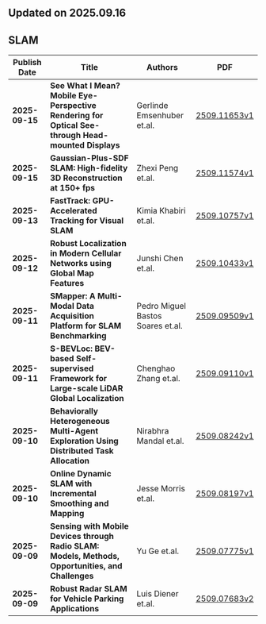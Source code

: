 ## Updated on 2025.09.16

## SLAM

|Publish Date|Title|Authors|PDF|
|---|---|---|---|
|**2025-09-15**|**See What I Mean? Mobile Eye-Perspective Rendering for Optical See-through Head-mounted Displays**|Gerlinde Emsenhuber et.al.|[2509.11653v1](http://arxiv.org/abs/2509.11653v1)|
|**2025-09-15**|**Gaussian-Plus-SDF SLAM: High-fidelity 3D Reconstruction at 150+ fps**|Zhexi Peng et.al.|[2509.11574v1](http://arxiv.org/abs/2509.11574v1)|
|**2025-09-13**|**FastTrack: GPU-Accelerated Tracking for Visual SLAM**|Kimia Khabiri et.al.|[2509.10757v1](http://arxiv.org/abs/2509.10757v1)|
|**2025-09-12**|**Robust Localization in Modern Cellular Networks using Global Map Features**|Junshi Chen et.al.|[2509.10433v1](http://arxiv.org/abs/2509.10433v1)|
|**2025-09-11**|**SMapper: A Multi-Modal Data Acquisition Platform for SLAM Benchmarking**|Pedro Miguel Bastos Soares et.al.|[2509.09509v1](http://arxiv.org/abs/2509.09509v1)|
|**2025-09-11**|**S-BEVLoc: BEV-based Self-supervised Framework for Large-scale LiDAR Global Localization**|Chenghao Zhang et.al.|[2509.09110v1](http://arxiv.org/abs/2509.09110v1)|
|**2025-09-10**|**Behaviorally Heterogeneous Multi-Agent Exploration Using Distributed Task Allocation**|Nirabhra Mandal et.al.|[2509.08242v1](http://arxiv.org/abs/2509.08242v1)|
|**2025-09-10**|**Online Dynamic SLAM with Incremental Smoothing and Mapping**|Jesse Morris et.al.|[2509.08197v1](http://arxiv.org/abs/2509.08197v1)|
|**2025-09-09**|**Sensing with Mobile Devices through Radio SLAM: Models, Methods, Opportunities, and Challenges**|Yu Ge et.al.|[2509.07775v1](http://arxiv.org/abs/2509.07775v1)|
|**2025-09-09**|**Robust Radar SLAM for Vehicle Parking Applications**|Luis Diener et.al.|[2509.07683v2](http://arxiv.org/abs/2509.07683v2)|

